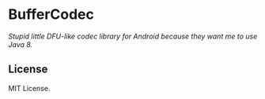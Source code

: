 # BufferCodec
_Stupid little DFU-like codec library for Android because they want me to use Java 8._

## License
MIT License.
